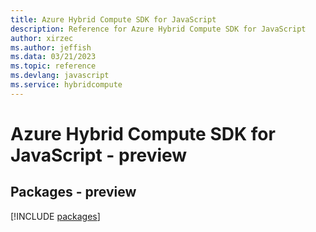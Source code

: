 ```yaml
---
title: Azure Hybrid Compute SDK for JavaScript
description: Reference for Azure Hybrid Compute SDK for JavaScript
author: xirzec
ms.author: jeffish
ms.data: 03/21/2023
ms.topic: reference
ms.devlang: javascript
ms.service: hybridcompute
---
```

# Azure Hybrid Compute SDK for JavaScript - preview
## Packages - preview
[!INCLUDE [packages](hybrid-compute-index.md)]